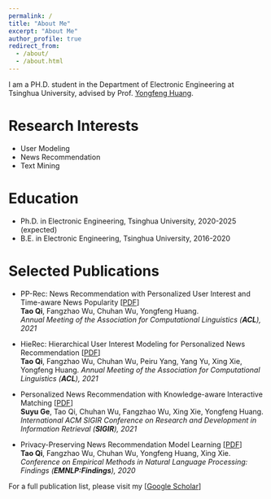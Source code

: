 ```yaml
---
permalink: /
title: "About Me"
excerpt: "About Me"
author_profile: true
redirect_from: 
  - /about/
  - /about.html
---
```


I am a PH.D. student in the Department of Electronic Engineering at Tsinghua University, advised by Prof. [Yongfeng Huang](http://thungnlab.cn/).

<!-- I am passionate about designing text mining algorithm for real-world application, including recommendation, medical NLP and NLP for social good.
As such, I work at the intersection of data mining and natural language processing. -->
<!-- 
Currently, I am working on topic-based summarization with minimal supervision, a novel task for large corpus summarization, advised by Prof. [Jiawei Han](http://hanj.cs.illinois.edu/). -->

Research Interests
======
* User Modeling
* News Recommendation
* Text Mining


Education
======
* Ph.D. in Electronic Engineering, Tsinghua University, 2020-2025 (expected)
* B.E. in Electronic Engineering, Tsinghua University, 2016-2020

<!-- Experience
====== -->
<!-- * **Research Intern @ University of Illinois at Urbana-Champaign**, Jul 2020 - Present  
Topic: Topic-based Corpus Summarization with Minimal Supervision  
Advisor: Prof. [Jiawei Han](http://hanj.cs.illinois.edu/)  

* **Research Intern @ Arizona State University**, Feb 2020 - Oct 2020  
Topic: Cyberbully Detection  
Advisor: Prof. [Huan Liu](https://www.public.asu.edu/~huanliu/)  

* **Research Assistant @ Tsinghua University**, Oct 2018 - May 2020  
Topic: Text-based Recommendation and Privacy-preserving Named Entity Recognition    
Advisor: Prof. [Yongfeng Huang](http://thungnlab.cn/)  

* **Research Intern @ University of Pennsylvania**, Jul 2019 - Dec 2019  
Topic: Medical Non-adherence Discovery  
Advisor: Prof. [Graciela Gonzalez Hernandez](https://www.dbei.med.upenn.edu/bio/graciela-gonzalez-hernandez-ms-phd)   -->

Selected Publications
======
* PP-Rec: News Recommendation with Personalized User Interest and Time-aware News Popularity \[[PDF](https://arxiv.org/pdf/2106.01300.pdf)\]   
**Tao Qi**, Fangzhao Wu, Chuhan Wu, Yongfeng Huang.  
*Annual Meeting of the Association for Computational Linguistics (**ACL**), 2021*

* HieRec: Hierarchical User Interest Modeling for Personalized News Recommendation \[[PDF](https://arxiv.org/pdf/2106.04408.pdf)\]  
**Tao Qi**, Fangzhao Wu, Chuhan Wu, Peiru Yang, Yang Yu, Xing Xie, Yongfeng Huang.
*Annual Meeting of the Association for Computational Linguistics (**ACL**), 2021*

* Personalized News Recommendation with Knowledge-aware Interactive Matching \[[PDF](https://arxiv.org/pdf/2104.10083.pdf)\]  
**Suyu Ge**, Tao Qi, Chuhan Wu, Fangzhao Wu, Xing Xie, Yongfeng Huang.  
*International ACM SIGIR Conference on Research and Development in Information Retrieval (**SIGIR**), 2021*

* Privacy-Preserving News Recommendation Model Learning \[[PDF](https://www.aclweb.org/anthology/2020.findings-emnlp.128.pdf)\]  
**Tao Qi**, Fangzhao Wu, Chuhan Wu, Yongfeng Huang, Xing Xie.  
*Conference on Empirical Methods in Natural Language Processing: Findings (**EMNLP:Findings**), 2020*

For a full publication list, please visit my \[[Google Scholar](https://scholar.google.com/citations?hl=zh-CN&user=iRr7c9wAAAAJ&view_op=list_works&sortby=pubdate)\]

   <!-- For a full publication list, please visit [Publications](https://gesy17.github.io/publications/) -->

<!-- Misc.
====== -->
<!-- * I enjoy spending my spare time swimming and reading
* My favourite singer & artist group is Keyakizaka46 (Sakurazaka46)   -->
